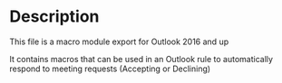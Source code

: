 # Description

This file is a macro module export for Outlook 2016 and up

It contains macros that can be used in an Outlook rule to automatically respond to meeting requests (Accepting or Declining)
